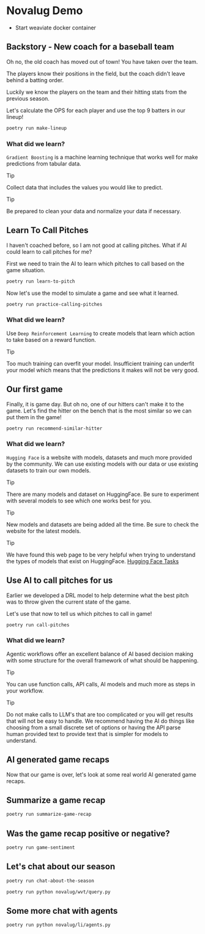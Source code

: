 # Novalug Demo

- Start weaviate docker container

## Backstory - New coach for a baseball team

Oh no, the old coach has moved out of town! You have taken over the team.

The players know their positions in the field, but the coach didn't leave behind a batting order.

Luckily we know the players on the team and their hitting stats from the previous season.

Let's calculate the OPS for each player and use the top 9 batters in our lineup!

```bash
poetry run make-lineup
```

### What did we learn?

`Gradient Boosting` is a machine learning technique that works well for make predictions from tabular data. 

> [!TIP]
> Collect data that includes the values you would like to predict.

> [!TIP]
> Be prepared to clean your data and normalize your data if necessary.

## Learn To Call Pitches

I haven't coached before, so I am not good at calling pitches. What if AI could learn to call pitches for me?

First we need to train the AI to learn which pitches to call based on the game situation.

```bash
poetry run learn-to-pitch
```

Now let's use the model to simulate a game and see what it learned.

```bash
poetry run practice-calling-pitches
```

### What did we learn?

Use `Deep Reinforcement Learning` to create models that learn which action to take based on a reward function. 

> [!TIP]
> Too much training can overfit your model. Insufficient training can underfit your model which means that the predictions it makes will not be very good.

## Our first game

Finally, it is game day. But oh no, one of our hitters can't make it to the game. Let's find the hitter on the bench that is the most similar so we can put them in the game!

```bash
poetry run recommend-similar-hitter
```

### What did we learn?

`Hugging Face` is a website with models, datasets and much more provided by the community. We can use existing models with our data or use existing datasets to train our own models.

> [!TIP]
> There are many models and dataset on HuggingFace. Be sure to experiment with several models to see which one works best for you.

> [!TIP]
> New models and datasets are being added all the time. Be sure to check the website for the latest models.

> [!TIP]
> We have found this web page to be very helpful when trying to understand the types of models that exist on HuggingFace. [Hugging Face Tasks](https://huggingface.co/tasks)

## Use AI to call pitches for us

Earlier we developed a DRL model to help determine what the best pitch was to throw given the current state of the game.

Let's use that now to tell us which pitches to call in game!

```bash
poetry run call-pitches
```

### What did we learn?

Agentic workflows offer an excellent balance of AI based decision making with some structure for the overall framework of what should be happening.

> [!TIP]
> You can use function calls, API calls, AI models and much more as steps in your workflow.

> [!TIP]
> Do not make calls to LLM's that are too complicated or you will get results that will not be easy to handle. We recommend having the AI do things like choosing from a small discrete set of options or having the API parse human provided text to provide text that is simpler for models to understand.

## AI generated game recaps

Now that our game is over, let's look at some real world AI generated game recaps.

## Summarize a game recap

```bash
poetry run summarize-game-recap
```

## Was the game recap positive or negative?

```bash
poetry run game-sentiment
```

## Let's chat about our season

```bash
poetry run chat-about-the-season
```

```bash
poetry run python novalug/wvt/query.py
```

## Some more chat with agents

```bash
poetry run python novalug/li/agents.py
```